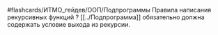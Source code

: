 #flashcards/ИТМО_гейдев/ООП/Подпрограммы
Правила написания рекурсивных функций
?
[[../Подпрограмма]] обязательно должна содержать условие выхода из рекурсии.
